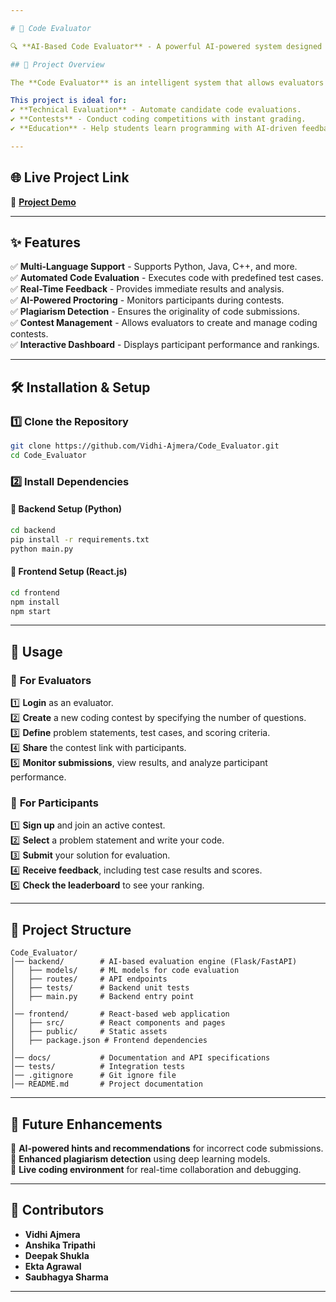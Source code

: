 ```yaml
---

# 🚀 Code Evaluator  

🔍 **AI-Based Code Evaluator** - A powerful AI-powered system designed for automated code evaluation, enhancing efficiency in technical assessments and coding competitions.  

## 📌 Project Overview  

The **Code Evaluator** is an intelligent system that allows evaluators to create coding contests, assess code submissions, and provide real-time feedback. The system supports multiple programming languages and automates the grading process using AI-based techniques.  

This project is ideal for:  
✔️ **Technical Evaluation** - Automate candidate code evaluations.  
✔️ **Contests** - Conduct coding competitions with instant grading.  
✔️ **Education** - Help students learn programming with AI-driven feedback.  

---
```


## 🌐 Live Project Link  

🔗 **[Project Demo](https://code-evaluator-frontend.vercel.app/)**  

---

## ✨ Features  

✅ **Multi-Language Support** - Supports Python, Java, C++, and more.  
✅ **Automated Code Evaluation** - Executes code with predefined test cases.  
✅ **Real-Time Feedback** - Provides immediate results and analysis.  
✅ **AI-Powered Proctoring** - Monitors participants during contests.  
✅ **Plagiarism Detection** - Ensures the originality of code submissions.  
✅ **Contest Management** - Allows evaluators to create and manage coding contests.  
✅ **Interactive Dashboard** - Displays participant performance and rankings.  

---

## 🛠 Installation & Setup  

### 1️⃣ Clone the Repository  

```bash
git clone https://github.com/Vidhi-Ajmera/Code_Evaluator.git
cd Code_Evaluator
```

### 2️⃣ Install Dependencies  

#### 📌 Backend Setup (Python)  

```bash
cd backend
pip install -r requirements.txt
python main.py
```

#### 📌 Frontend Setup (React.js)  

```bash
cd frontend
npm install
npm start
```

---

## 🔧 Usage  

### 🎯 **For Evaluators**  
1️⃣ **Login** as an evaluator.  
2️⃣ **Create** a new coding contest by specifying the number of questions.  
3️⃣ **Define** problem statements, test cases, and scoring criteria.  
4️⃣ **Share** the contest link with participants.  
5️⃣ **Monitor submissions**, view results, and analyze participant performance.  

### 🎯 **For Participants**  
1️⃣ **Sign up** and join an active contest.  
2️⃣ **Select** a problem statement and write your code.  
3️⃣ **Submit** your solution for evaluation.  
4️⃣ **Receive feedback**, including test case results and scores.  
5️⃣ **Check the leaderboard** to see your ranking.  

---

## 📂 Project Structure  

```
Code_Evaluator/
│── backend/        # AI-based evaluation engine (Flask/FastAPI)
│   ├── models/     # ML models for code evaluation
│   ├── routes/     # API endpoints
│   ├── tests/      # Backend unit tests
│   ├── main.py     # Backend entry point
│
│── frontend/       # React-based web application
│   ├── src/        # React components and pages
│   ├── public/     # Static assets
│   ├── package.json # Frontend dependencies
│
│── docs/           # Documentation and API specifications
│── tests/          # Integration tests
│── .gitignore      # Git ignore file
│── README.md       # Project documentation
```

---

## 🚀 Future Enhancements  
🔹 **AI-powered hints and recommendations** for incorrect code submissions.  
🔹 **Enhanced plagiarism detection** using deep learning models.  
🔹 **Live coding environment** for real-time collaboration and debugging.  

---

## 👥 Contributors  

- **Vidhi Ajmera**  
- **Anshika Tripathi**  
- **Deepak Shukla**  
- **Ekta Agrawal**  
- **Saubhagya Sharma**  


---
